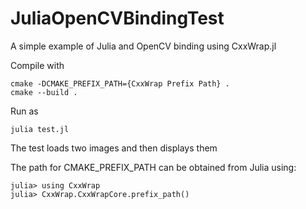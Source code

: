 # JuliaOpenCVBindingTest
 A simple example of Julia and OpenCV binding using CxxWrap.jl

Compile with
```
cmake -DCMAKE_PREFIX_PATH={CxxWrap Prefix Path} .
cmake --build .
```

Run as
```
julia test.jl
```

The test loads two images and then displays them

The path for CMAKE_PREFIX_PATH can be obtained from Julia using:
```
julia> using CxxWrap
julia> CxxWrap.CxxWrapCore.prefix_path()
```